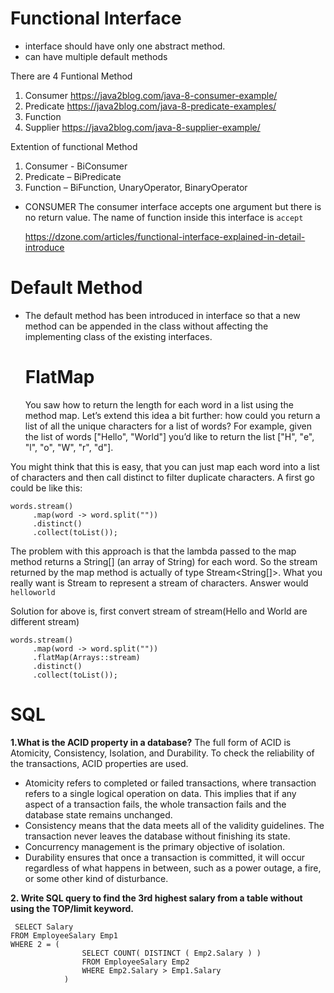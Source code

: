# Functional Interface
- interface should have only one abstract method.
- can have multiple default methods

There are 4 Funtional Method
1. Consumer https://java2blog.com/java-8-consumer-example/
2. Predicate https://java2blog.com/java-8-predicate-examples/
3. Function
4. Supplier https://java2blog.com/java-8-supplier-example/

Extention of functional Method

1. Consumer - BiConsumer
2. Predicate – BiPredicate
3. Function – BiFunction, UnaryOperator, BinaryOperator

- CONSUMER
 The consumer interface accepts one argument but there is no return value.
  The name of function inside this interface is `accept`
  
  https://dzone.com/articles/functional-interface-explained-in-detail-introduce
 

# Default Method
- The default method has been introduced in interface so that a new method can be appended in the
  class without affecting the implementing class of the existing interfaces.
  
  
  
  # FlatMap 
  
  You saw how to return the length for each word in a list using the method map. Let’s extend this idea a bit further: 
  how could you return a list of all the unique characters for a list of words? For example, given the list of 
  words ["Hello", "World"] you’d like to return the list ["H", "e", "l", "o", "W", "r", "d"].

You might think that this is easy, that you can just map each word into a list of characters
and then call distinct to filter duplicate characters. A first go could be like this:

```
words.stream()
     .map(word -> word.split(""))
     .distinct()
     .collect(toList());
```

The problem with this approach is that the lambda passed to the map method returns a String[] (an array of String) for each word.
So the stream returned by the map method is actually of type Stream<String[]>.
What you really want is Stream<String> to represent a stream of characters. Answer would ``helloworld``

Solution for above is, first convert stream of stream(Hello and World are different stream)

```
words.stream()
     .map(word -> word.split(""))
     .flatMap(Arrays::stream)
     .distinct()
     .collect(toList());
```

# SQL
 
**1.What is the ACID property in a database?**
The full form of ACID is Atomicity, Consistency, Isolation, and Durability. To check the reliability of the transactions, ACID properties are used.

- Atomicity refers to completed or failed transactions, where transaction refers to a single logical operation on data. This implies that if any 
 aspect of a transaction fails, the whole transaction fails and the database state remains unchanged.
- Consistency means that the data meets all of the validity guidelines. The transaction never leaves the database without finishing its state.
- Concurrency management is the primary objective of isolation.
- Durability ensures that once a transaction is committed, it will occur regardless of what happens in between, such as a power outage, a fire, 
 or some other kind of disturbance.
 
 
 **2. Write SQL query to find the 3rd highest salary from a table without using the TOP/limit keyword.**

```
 SELECT Salary
FROM EmployeeSalary Emp1
WHERE 2 = (
                SELECT COUNT( DISTINCT ( Emp2.Salary ) )
                FROM EmployeeSalary Emp2
                WHERE Emp2.Salary > Emp1.Salary
            )
 ```
 
 
 


